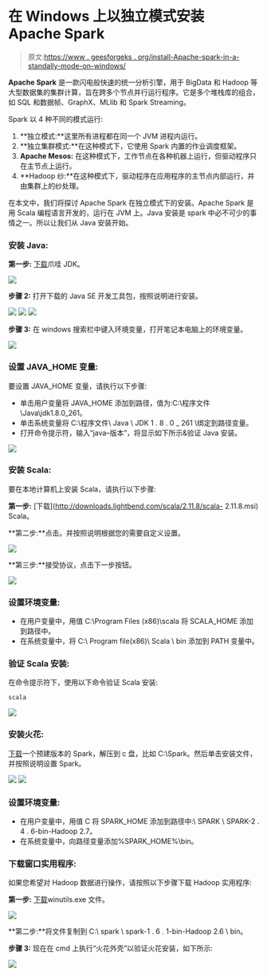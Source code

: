 # 在 Windows 上以独立模式安装 Apache Spark

> 原文:[https://www . geesforgeks . org/install-Apache-spark-in-a-standally-mode-on-windows/](https://www.geeksforgeeks.org/install-apache-spark-in-a-standalone-mode-on-windows/)

**Apache Spark** 是一款闪电般快速的统一分析引擎，用于 BigData 和 Hadoop 等大型数据集的集群计算，旨在跨多个节点并行运行程序。它是多个堆栈库的组合，如 SQL 和数据帧、GraphX、MLlib 和 Spark Streaming。

Spark 以 4 种不同的模式运行:

1.  **独立模式:**这里所有进程都在同一个 JVM 进程内运行。
2.  **独立集群模式:**在这种模式下，它使用 Spark 内置的作业调度框架。
3.  **Apache Mesos:** 在这种模式下，工作节点在各种机器上运行，但驱动程序只在主节点上运行。
4.  **Hadoop 纱:**在这种模式下，驱动程序在应用程序的主节点内部运行，并由集群上的纱处理。

在本文中，我们将探讨 Apache Spark 在独立模式下的安装。Apache Spark 是用 Scala 编程语言开发的，运行在 JVM 上。Java 安装是 spark 中必不可少的事情之一。所以让我们从 Java 安装开始。

### 安装 Java:

**第一步:** [下载](https://www.oracle.com/in/java/technologies/javase-jdk15-downloads.html)爪哇 JDK。

![](img/66090d5992a52584c4c14c76f0ce9ba6.png)

**步骤 2:** 打开下载的 Java SE 开发工具包，按照说明进行安装。

![](img/21da141fe3b1ba2c33ace0f560ab7af4.png) ![](img/823ed3f140a974ed01663e3f01e4e9cf.png) ![](img/ac479f559a6d9171f8e184838132a337.png)

**步骤 3:** 在 windows 搜索栏中键入环境变量，打开笔记本电脑上的环境变量。

![](img/a6bd06143e94816df763ba5e8608bfd1.png)

### **设置 JAVA_HOME 变量:**

要设置 JAVA_HOME 变量，请执行以下步骤:

*   单击用户变量将 JAVA_HOME 添加到路径，值为:C:\程序文件\Java\jdk1.8.0_261。
*   单击系统变量将 C:\程序文件\ Java \ JDK 1 . 8 . 0 _ 261 \绑定到路径变量。
*   打开命令提示符，输入“java–版本”，将显示如下所示&验证 Java 安装。

![](img/b8126c13cb63fe3adb515d9031ab8185.png)

### 安装 Scala:

要在本地计算机上安装 Scala，请执行以下步骤:

**第一步:** [下载](http://downloads.lightbend.com/scala/2.11.8/scala- 2.11.8.msi) Scala。

**第二步:**点击。并按照说明根据您的需要自定义设置。

![](img/c6dd806f36d7c14a0bdeb37b50ef8248.png)

**第三步:**接受协议，点击下一步按钮。

![](img/7d42fba4dc90eba0e5d0ae37ce398c88.png)

### 设置环境变量:

*   在用户变量中，用值 C:\Program Files (x86)\scala 将 SCALA_HOME 添加到路径中。
*   在系统变量中，将 C:\ Program file(x86)\ Scala \ bin 添加到 PATH 变量中。

### 验证 Scala 安装:

在命令提示符下，使用以下命令验证 Scala 安装:

```scala
scala
```

![](img/ab4db05792b4b65a9c19eac9d12fbf37.png)

### 安装火花:

[下载](http://spark.apache.org/downloads.html)一个预建版本的 Spark，解压到 c 盘，比如 C:\Spark。然后单击安装文件，并按照说明设置 Spark。

![](img/b04bfa2de153c65c4b8b75b45cadea1f.png)
![](img/cffdc06fd4de1ba1f7e5b4f25f0e4499.png)

### 设置环境变量:

*   在用户变量中，用值 C 将 SPARK_HOME 添加到路径中:\ SPARK \ SPARK-2 . 4 . 6-bin-Hadoop 2.7。
*   在系统变量中，向路径变量添加%SPARK_HOME%\bin。

### 下载窗口实用程序:

如果您希望对 Hadoop 数据进行操作，请按照以下步骤下载 Hadoop 实用程序:

**第一步:** [下载](https://github.com/stonefl/winutils/raw/master/hadoop-2.7.1/bin/winutils.exe)winutils.exe 文件。

![](img/543f91d7cd3afa59c4919c1c1c625ffe.png)

**第二步:**将文件复制到 C:\ spark \ spark-1 . 6 . 1-bin-Hadoop 2.6 \ bin。

**步骤 3:** 现在在 cmd 上执行“火花外壳”以验证火花安装，如下所示:

![](img/893e7803bd1372affa26cb71b746d129.png)
